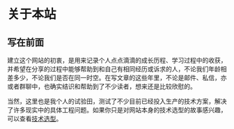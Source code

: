 # 关于本站
## 写在前面

建立这个网站的初衷，是用来记录个人点点滴滴的成长历程、学习过程中的收获，并希望在分享的过程中能够帮助到和自己有相同经历或诉求的人，不论我们年龄相差多少，不论我们是否在同一时空。在写文章的这些年里，不论是邮件、私信，亦或者群聊中，也确实结识和帮助到了不少读者，想来还是比较欣慰的。

当然，这里也是我个人的试验田，测试了不少目前已经投入生产的技术方案，解决了许多现实中的具体工程问题。如果你只是对网站本身的技术选型的故事感兴趣，可以查看[技术选型](#写在前面)。